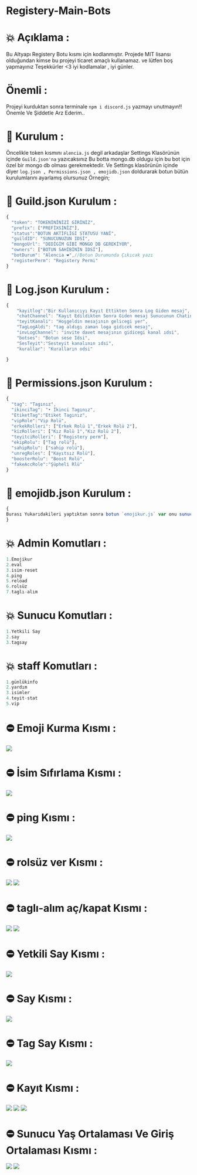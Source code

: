 # Registery-Main-Bots

# 💥 Açıklama :
Bu Altyapı Registery Botu kısmı için kodlanmıştır. Projede MIT lisansı olduğundan kimse bu projeyi ticaret amaçlı kullanamaz. ve lütfen boş yapmayınız Teşekkürler <3 iyi kodlamalar , iyi günler. 

# Önemli :
Projeyi kurduktan sonra terminale `npm i discord.js` yazmayı unutmayın!! Önemle Ve Şiddetle Arz Ederim..

# 🔨 Kurulum :
Öncelikle token kısmını `alencia.js` degil arkadaşlar Settings Klasörünün içinde `Guild.json'na` yazıcaksınız Bu botta mongo.db oldugu için bu bot için özel bir mongo db olması gerekmektedir. Ve Settings klasörünün içinde diyer `log.json , Permissions.json , emojidb.json` doldurarak botun bütün kurulumlarını ayarlamış olursunuz Örnegin;

# 🎉 Guild.json Kurulum :
```js
{
  "token": "TOKENİNİNİZİ GİRİNİZ",
  "prefix": ["PREFİXSİNİZ"],
  "status":"BOTUN AKTİFLİGİ STATUSU YANİ",
  "guildID": "SUNUCUNUZUN IDSİ",
  "mongoUrl": "DEDİGİM GİBİ MONGO DB GEREKİYOR",
  "owners": ["BOTUN SAHİBİNİN IDSİ"],
  "botDurum": "Alencia ❤️",//Botun Durumunda Çıkıcak yazı
  "registerPerm": "Registery Permi"
}
```

# 🎉 Log.json Kurulum :
```js
{
    "kayitlog":"Bir Kullanıcıyı Kayıt Ettikten Sonra Log Giden mesaj",
    "chatChannel": "Kayıt Edildikten Sonra Giden mesaj Sunucunun Chatin Mesajı",
    "teyitKanali": "Hoşgeldin mesajının gelicegi yer",
    "TagLogAldi": "tag aldıgı zaman loga gidicek mesaj",
    "invLogChannel": "invite davet mesajının gidicegi kanal ıdsi",
    "botses": "Botun sese Idsi",
    "SesTeyit":"Sesteyit kanalının ıdsi",
    "kurallar": "Kuralların odsi"
  
}
```

# 🎉 Permissions.json Kurulum :
```js
{
  "tag": "Tagınız",
  "ikinciTag": "• İkinci Tagınız",
  "EtiketTag":"Etiket Tagınız",
  "vipRole":"Vip Rolü",
  "erkekRolleri": ["Erkek Rolü 1","Erkek Rolü 2"],
  "kizRolleri": ["Kız Rolü 1","Kız Rolü 2"],
  "teyitciRolleri": ["Registery perm"],
  "ekipRolu": ["Tag rolü"],
  "sahipRolu": ["sahip rolü"],
  "unregRoles": ["Kayıtsız Rolü"],
  "boosterRolu": "Boost Rolü",
  "fakeAccRole":"Şüpheli Rlü"
}
```

# 🎉 emojidb.json Kurulum :
```js
{
Burası Yukarıdakileri yaptıktan sonra botun `emojikur.js` var onu sunucuda `.alencia-emojikur` diyerek veya degiştirebilirsiniz onu yaptıktan sonra otomatik buraya düşüyor. Ve emoji çekebilirsiniz burdan yaptıgınız komutlara
}
```

# 💥 Admin Komutları :
```js
1.Emojikur
2.eval
3.isim-reset
4.ping
5.reload
6.rolsüz
7.taglı-alım
```

# 💥 Sunucu Komutları :
```js
1.Yetkili Say
2.say
3.tagsay
```

# 💥 staff Komutları :
```js
1.günlükinfo
2.yardım
3.isimler
4.teyit-stat
5.vip
```

# ⛔ Emoji Kurma Kısmı :
<img  src="https://cdn.discordapp.com/attachments/951522199121051668/970686875260035112/unknown.png">

# ⛔ İsim Sıfırlama Kısmı :
<img src="https://cdn.discordapp.com/attachments/951522199121051668/970691018716508210/unknown.png">

# ⛔ ping Kısmı :
<img src="https://cdn.discordapp.com/attachments/951522199121051668/970691103911206973/unknown.png">

# ⛔ rolsüz ver Kısmı :
<img src="https://cdn.discordapp.com/attachments/951522199121051668/970691239609507890/unknown.png">
<img src="https://cdn.discordapp.com/attachments/951522199121051668/970691350683091025/unknown.png">

# ⛔ taglı-alım aç/kapat Kısmı :
<img src="https://cdn.discordapp.com/attachments/951522199121051668/970691589905207366/unknown.png">
<img src="https://cdn.discordapp.com/attachments/951522199121051668/970691690954362890/unknown.png">

# ⛔ Yetkili Say Kısmı :
<img src="https://cdn.discordapp.com/attachments/952620130897100870/970692772367573002/unknown.png">

# ⛔  Say Kısmı :
<img src="https://cdn.discordapp.com/attachments/952620130897100870/970692869004349460/unknown.png">

# ⛔  Tag Say Kısmı :
<img src="https://cdn.discordapp.com/attachments/952620130897100870/970692966584827924/unknown.png">

# ⛔  Kayıt Kısmı :
<img src="https://cdn.discordapp.com/attachments/951522199121051668/970690568860614686/unknown.png">
<img src="https://cdn.discordapp.com/attachments/951522199121051668/970690674838110208/unknown.png">
<img src="https://cdn.discordapp.com/attachments/951522199121051668/970690810922291200/unknown.png">

# ⛔  Sunucu Yaş Ortalaması Ve Giriş Ortalaması Kısmı :
<img src="https://cdn.discordapp.com/attachments/951522199121051668/970690279235518504/unknown.png">
<img src="https://cdn.discordapp.com/attachments/951522199121051668/970690096309362748/unknown.png">
